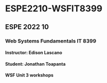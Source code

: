 # ESPE2210-WSFIT8399
## ESPE 2022 10 
### Web Systems Fundamentals  IT 8399
#### Instructor: Edison Lascano
#### Student: Jonathan Toapanta
#### WSF Unit 3 workshops
